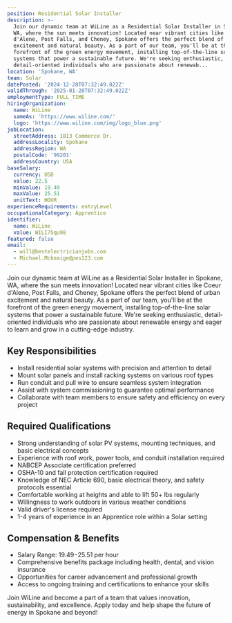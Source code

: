 ```yaml
---
position: Residential Solar Installer
description: >-
  Join our dynamic team at WiLine as a Residential Solar Installer in Spokane,
  WA, where the sun meets innovation! Located near vibrant cities like Coeur
  d'Alene, Post Falls, and Cheney, Spokane offers the perfect blend of urban
  excitement and natural beauty. As a part of our team, you'll be at the
  forefront of the green energy movement, installing top-of-the-line solar
  systems that power a sustainable future. We're seeking enthusiastic,
  detail-oriented individuals who are passionate about renewab...
location: 'Spokane, WA'
team: Solar
datePosted: '2024-12-28T07:32:49.022Z'
validThrough: '2025-01-28T07:32:49.022Z'
employmentType: FULL_TIME
hiringOrganization:
  name: WiLine
  sameAs: 'https://www.wiline.com/'
  logo: 'https://www.wiline.com/img/logo_blue.png'
jobLocation:
  streetAddress: 1813 Commerce Dr.
  addressLocality: Spokane
  addressRegion: WA
  postalCode: '99201'
  addressCountry: USA
baseSalary:
  currency: USD
  value: 22.5
  minValue: 19.49
  maxValue: 25.51
  unitText: HOUR
experienceRequirements: entryLevel
occupationalCategory: Apprentice
identifier:
  name: WiLine
  value: WILI75qu98
featured: false
email:
  - will@bestelectricianjobs.com
  - Michael.Mckeaige@pes123.com
---
```




Join our dynamic team at WiLine as a Residential Solar Installer in Spokane, WA, where the sun meets innovation! Located near vibrant cities like Coeur d'Alene, Post Falls, and Cheney, Spokane offers the perfect blend of urban excitement and natural beauty. As a part of our team, you'll be at the forefront of the green energy movement, installing top-of-the-line solar systems that power a sustainable future. We're seeking enthusiastic, detail-oriented individuals who are passionate about renewable energy and eager to learn and grow in a cutting-edge industry.

## Key Responsibilities

- Install residential solar systems with precision and attention to detail
- Mount solar panels and install racking systems on various roof types
- Run conduit and pull wire to ensure seamless system integration
- Assist with system commissioning to guarantee optimal performance
- Collaborate with team members to ensure safety and efficiency on every project

## Required Qualifications

- Strong understanding of solar PV systems, mounting techniques, and basic electrical concepts
- Experience with roof work, power tools, and conduit installation required
- NABCEP Associate certification preferred
- OSHA-10 and fall protection certification required
- Knowledge of NEC Article 690, basic electrical theory, and safety protocols essential
- Comfortable working at heights and able to lift 50+ lbs regularly
- Willingness to work outdoors in various weather conditions
- Valid driver's license required
- 1-4 years of experience in an Apprentice role within a Solar setting

## Compensation & Benefits

- Salary Range: $19.49-$25.51 per hour
- Comprehensive benefits package including health, dental, and vision insurance
- Opportunities for career advancement and professional growth
- Access to ongoing training and certifications to enhance your skills

Join WiLine and become a part of a team that values innovation, sustainability, and excellence. Apply today and help shape the future of energy in Spokane and beyond!